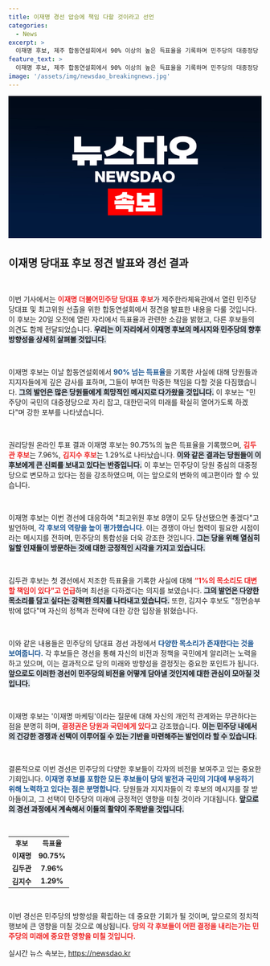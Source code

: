 ```yaml
---
title: 이재명 경선 압승에 책임 다할 것이라고 선언
categories:
  - News
excerpt: >
  이재명 후보, 제주 합동연설회에서 90% 이상의 높은 득표율을 기록하며 민주당의 대중정당 변모를 다짐! 당원 중심의 새로운 길을 모색하는 이번 경선, 과연 민주당의 미래는? 클릭하면 더 많은 이야기가 기다립니다!
feature_text: >
  이재명 후보, 제주 합동연설회에서 90% 이상의 높은 득표율을 기록하며 민주당의 대중정당 변모를 다짐! 당원 중심의 새로운 길을 모색하는 이번 경선, 과연 민주당의 미래는? 클릭하면 더 많은 이야기가 기다립니다!
image: '/assets/img/newsdao_breakingnews.jpg'
---
```


<p><img src="/assets/img/newsdao_breakingnews.jpg" alt="firstkoreanews 속보" /></p>

<h2 data-ke-size="size26">이재명 당대표 후보 정견 발표와 경선 결과</h2>

<p data-ke-size="size16">&nbsp;</p>

<p>이번 기사에서는 <b><span style="color: #ee2323;">이재명 더불어민주당 당대표 후보</span></b>가 제주한라체육관에서 열린 민주당 당대표 및 최고위원 선출을 위한 합동연설회에서 정견을 발표한 내용을 다룰 것입니다. 이 후보는 20일 오전에 열린 자리에서 득표율과 관련한 소감을 밝혔고, 다른 후보들의 의견도 함께 전달되었습니다. <b><span style="background-color: #21538527;">우리는 이 자리에서 이재명 후보의 메시지와 민주당의 향후 방향성을 상세히 살펴볼 것입니다.</span></b></p>

<p data-ke-size="size16">&nbsp;</p>

<p>이재명 후보는 이날 합동연설회에서 <b><span style="color: #1a5490;">90% 넘는 득표율</span></b>을 기록한 사실에 대해 당원들과 지지자들에게 깊은 감사를 표하며, 그들이 부여한 막중한 책임을 다할 것을 다짐했습니다. <b><span style="background-color: #21538527;">그의 발언은 많은 당원들에게 희망적인 메시지로 다가왔을 것입니다.</span></b> 이 후보는 "민주당이 국민의 대중정당으로 자리 잡고, 대한민국의 미래를 확실히 열어가도록 하겠다"며 강한 포부를 나타냈습니다.</p>

<p data-ke-size="size16">&nbsp;</p>

<p>권리당원 온라인 투표 결과 이재명 후보는 90.75%의 높은 득표율을 기록했으며, <b><span style="color: #ee2323;">김두관 후보</span></b>는 7.96%, <b><span style="color: #ee2323;">김지수 후보</span></b>는 1.29%로 나타났습니다. <b><span style="background-color: #21538527;">이와 같은 결과는 당원들이 이 후보에게 큰 신뢰를 보내고 있다는 반증입니다.</span></b> 이 후보는 민주당이 당원 중심의 대중정당으로 변모하고 있다는 점을 강조하였으며, 이는 앞으로의 변화의 예고편이라 할 수 있습니다.</p>

<p data-ke-size="size16">&nbsp;</p>

<p>이재명 후보는 이번 경선에 대응하여 "최고위원 후보 8명이 모두 당선됐으면 좋겠다"고 발언하며, <b><span style="color: #1a5490;">각 후보의 역량을 높이 평가했습니다</span></b>. 이는 경쟁이 아닌 협력이 필요한 시점이라는 메시지를 전하며, 민주당의 통합성을 더욱 강조한 것입니다. <b><span style="background-color: #21538527;">그는 당을 위해 열심히 일할 인재들이 방문하는 것에 대한 긍정적인 시각을 가지고 있습니다.</span></b></p>

<p data-ke-size="size16">&nbsp;</p>

<p>김두관 후보는 첫 경선에서 저조한 득표율을 기록한 사실에 대해 <b><span style="color: #ee2323;">“1%의 목소리도 대변할 책임이 있다”고 언급</span></b>하며 최선을 다하겠다는 의지를 보였습니다. <b><span style="background-color: #21538527;">그의 발언은 다양한 목소리를 담고 싶다는 강력한 의지를 나타내고 있습니다.</span></b>  또한, 김지수 후보도 "정면승부 밖에 없다"며 자신의 정책과 전략에 대한 강한 입장을 밝혔습니다.</p>

<p data-ke-size="size16">&nbsp;</p>

<p>이와 같은 내용들은 민주당의 당대표 경선 과정에서 <b><span style="color: #1a5490;">다양한 목소리가 존재한다는 것을 보여줍니다.</span></b> 각 후보들은 경선을 통해 자신의 비전과 정책을 국민에게 알리려는 노력을 하고 있으며, 이는 결과적으로 당의 미래와 방향성을 결정짓는 중요한 포인트가 됩니다. <b><span style="background-color: #21538527;">앞으로도 이러한 경선이 민주당의 비전을 어떻게 담아낼 것인지에 대한 관심이 모아질 것입니다.</span></b></p>

<p data-ke-size="size16">&nbsp;</p>

<p>이재명 후보는 '이재명 마케팅'이라는 질문에 대해 자신의 개인적 관계와는 무관하다는 점을 분명히 하며, <b><span style="color: #ee2323;">결정권은 당원과 국민에게 있다</span></b>고 강조했습니다. <b><span style="background-color: #21538527;">이는 민주당 내에서의 건강한 경쟁과 선택이 이루어질 수 있는 기반을 마련해주는 발언이라 할 수 있습니다.</span></b> </p>

<p data-ke-size="size16">&nbsp;</p>

<p>결론적으로 이번 경선은 민주당의 다양한 후보들이 각자의 비전을 보여주고 있는 중요한 기회입니다. <b><span style="color: #1a5490;">이재명 후보를 포함한 모든 후보들이 당의 발전과 국민의 기대에 부응하기 위해 노력하고 있다는 점은 분명합니다.</span></b> 당원들과 지지자들이 각 후보의 메시지를 잘 받아들이고, 그 선택이 민주당의 미래에 긍정적인 영향을 미칠 것이라 기대됩니다. <b><span style="background-color: #21538527;">앞으로의 경선 과정에서 계속해서 이들의 활약이 주목받을 것입니다.</span></b></p>

<p data-ke-size="size16">&nbsp;</p>

<table>
  <tr>
    <td style="text-align: center; height: 17px;"><b>후보</b></td>
    <td style="text-align: center; height: 17px;"><b>득표율</b></td>
  </tr>
  <tr>
    <td style="text-align: center; height: 17px;"><b>이재명</b></td>
    <td style="text-align: center; height: 17px;"><b>90.75%</b></td>
  </tr>
  <tr>
    <td style="text-align: center; height: 17px;"><b>김두관</b></td>
    <td style="text-align: center; height: 17px;"><b>7.96%</b></td>
  </tr>
  <tr>
    <td style="text-align: center; height: 17px;"><b>김지수</b></td>
    <td style="text-align: center; height: 17px;"><b>1.29%</b></td>
  </tr>
</table>

<p data-ke-size="size16">&nbsp;</p>

<p>이번 경선은 민주당의 방향성을 확립하는 데 중요한 기회가 될 것이며, 앞으로의 정치적 행보에 큰 영향을 미칠 것으로 예상됩니다. <b><span style="color: #ee2323;">당의 각 후보들이 어떤 결정을 내리는가는 민주당의 미래에 중요한 영향을 미칠 것입니다.</span></b> </p>
실시간 뉴스 속보는, <a href="https://newsdao.kr" rel="dofollow">https://newsdao.kr</a>


